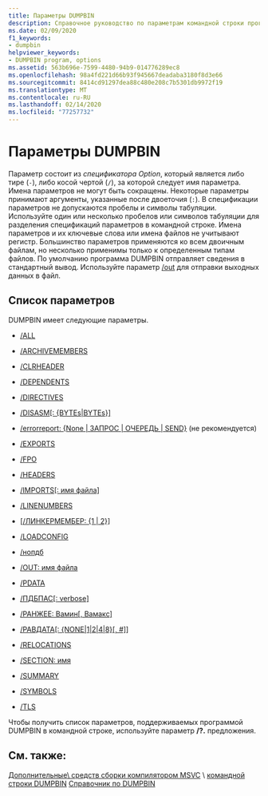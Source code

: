 ```yaml
---
title: Параметры DUMPBIN
description: Справочное руководство по параметрам командной строки программы Microsoft DUMPBIN.
ms.date: 02/09/2020
f1_keywords:
- dumpbin
helpviewer_keywords:
- DUMPBIN program, options
ms.assetid: 563b696e-7599-4480-94b9-014776289ec8
ms.openlocfilehash: 98a4fd221d66b93f945667deadaba3180f8d3e66
ms.sourcegitcommit: 8414cd91297dea88c480e208c7b5301db9972f19
ms.translationtype: MT
ms.contentlocale: ru-RU
ms.lasthandoff: 02/14/2020
ms.locfileid: "77257732"
---
```

# <a name="dumpbin-options"></a>Параметры DUMPBIN

Параметр состоит из *спецификатора Option*, который является либо тире (`-`), либо косой чертой (`/`), за которой следует имя параметра. Имена параметров не могут быть сокращены. Некоторые параметры принимают аргументы, указанные после двоеточия (`:`). В спецификации параметров не допускаются пробелы и символы табуляции. Используйте один или несколько пробелов или символов табуляции для разделения спецификаций параметров в командной строке. Имена параметров и их ключевые слова или имена файлов не учитывают регистр. Большинство параметров применяются ко всем двоичным файлам, но несколько применимы только к определенным типам файлов. По умолчанию программа DUMPBIN отправляет сведения в стандартный вывод. Используйте параметр [/out](out-dumpbin.md) для отправки выходных данных в файл.

## <a name="options-list"></a>Список параметров

DUMPBIN имеет следующие параметры.

- [/ALL](all.md)

- [/ARCHIVEMEMBERS](archivemembers.md)

- [/CLRHEADER](clrheader.md)

- [/DEPENDENTS](dependents.md)

- [/DIRECTIVES](directives.md)

- [/DISASM\[: {BYTEs\|BYTEs}\]](disasm.md)

- [/errorreport: {None | ЗАПРОС | ОЧЕРЕДЬ | SEND}](errorreport-dumpbin-exe.md) (не рекомендуется)

- [/EXPORTS](dash-exports.md)

- [/FPO](fpo.md)

- [/HEADERS](headers.md)

- [/IMPORTS\[: имя файла\]](imports-dumpbin.md)

- [/LINENUMBERS](linenumbers.md)

- [\[/ЛИНКЕРМЕМБЕР: {1 | 2}\]](linkermember.md)

- [/LOADCONFIG](loadconfig.md)

- [/нопдб](nopdb.md)

- [/OUT: имя файла](out-dumpbin.md)

- [/PDATA](pdata.md)

- [/ПДБПАС\[: verbose\]](pdbpath.md)

- [/РАНЖЕЕ: Вамин\[, Вамакс\]](range.md)

- [/РАВДАТА\[: {NONE\|1\|2\|4\|8}\[, #\]\]](rawdata.md)

- [/RELOCATIONS](relocations.md)

- [/SECTION: имя](section-dumpbin.md)

- [/SUMMARY](summary.md)

- [/SYMBOLS](symbols.md)

- [/TLS](tls.md)

Чтобы получить список параметров, поддерживаемых программой DUMPBIN в командной строке, используйте параметр **/?.** предложения.

## <a name="see-also"></a>См. также:

[Дополнительные\ средств сборки компилятором MSVC](c-cpp-build-tools.md)
\ [командной строки DUMPBIN](dumpbin-command-line.md)
[Справочник по DUMPBIN](dumpbin-reference.md)
